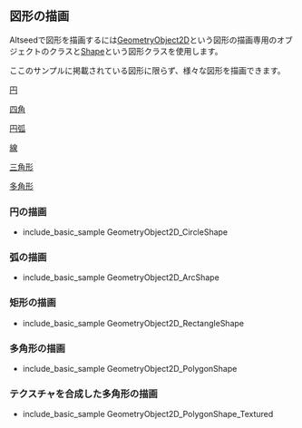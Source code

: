 ﻿
## 図形の描画

Altseedで図形を描画するには[GeometryObject2D](./../Reference/2D/GeometryObject2D.md)という図形の描画専用のオブジェクトのクラスと[Shape](./../Reference/Shape/Shape.md)という図形クラスを使用します。

ここのサンプルに掲載されている図形に限らず、様々な図形を描画できます。

[円](./../Reference/Shape/CircleShape.md)

[四角](./../Reference/Shape/RectangleShape.md)

[円弧](./../Reference/Shape/ArcShape.md)

[線](./../Reference/Shape/LineShape.md)

[三角形](./../Reference/Shape/TriangleShape.md)

[多角形](./../Reference/Shape/PolygonShape.md)

### 円の描画

* include_basic_sample GeometryObject2D_CircleShape

### 弧の描画

* include_basic_sample GeometryObject2D_ArcShape

### 矩形の描画

* include_basic_sample GeometryObject2D_RectangleShape

### 多角形の描画

* include_basic_sample GeometryObject2D_PolygonShape

### テクスチャを合成した多角形の描画

* include_basic_sample GeometryObject2D_PolygonShape_Textured